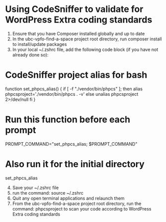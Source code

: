 # Using CodeSniffer to validate for WordPress Extra coding standards

1) Ensure that you have Composer installed globally and up to date
2) In the ubc-vpfo-find-a-space project root directory, run composer install to install/update packages
3) In your local ~/.zshrc file, add the following code block (if you have not already done so):

# CodeSniffer project alias for bash
function set_phpcs_alias() {
    if [ -f "./vendor/bin/phpcs" ]; then
        alias phpcsproject='./vendor/bin/phpcs . -v'
    else
        unalias phpcsproject 2>/dev/null
    fi
}

# Run this function before each prompt
PROMPT_COMMAND="set_phpcs_alias; $PROMPT_COMMAND"

# Also run it for the initial directory
set_phpcs_alias

4) Save your ~/.zshrc file
5) run the command: source ~/.zshrc
6) Quit any open terminal applications and relaunch them
7) From the ubc-vpfo-find-a-space project root directory, run the command: 
phpcsproject
to scan your code according to WordPress Extra coding standards